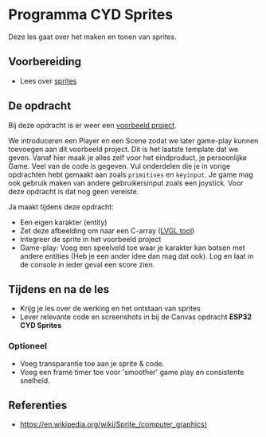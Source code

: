 # Programma CYD Sprites

Deze les gaat over het maken en tonen van sprites.

## Voorbereiding

- Lees over [sprites](https://en.wikipedia.org/wiki/Sprite_(computer_graphics))

## De opdracht

Bij deze opdracht is er weer een [voorbeeld project](). 

We introduceren een Player en een Scene zodat we later game-play kunnen toevoegen aan dit voorbeeld project. Dit is het laatste template dat we geven. Vanaf hier maak je alles zelf voor het eindproduct, je persoonlijke Game. Veel van de code is gegeven. Vul onderdelen die je in vorige opdrachten hebt gemaakt aan zoals `primitives` en `keyinput`. Je game mag ook gebruik maken van andere gebruikersinput zoals een joystick. Voor deze opdracht is dat nog geen vereiste.

Ja maakt tijdens deze opdracht: 
  - Een eigen karakter (entity)
  - Zet deze afbeelding om naar een C-array ([LVGL tool](https://lvgl.io/tools/imageconverter))
  - Integreer de sprite in het voorbeeld project
  - Game-play: Voeg een speelveld toe waar je karakter kan botsen met andere entities (Heb je een ander idee dan mag dat ook). Log en laat in de console in ieder geval een score zien.



## Tijdens en na de les

- Krijg je les over de werking en het ontstaan van sprites
- Lever relevante code en screenshots in bij de Canvas opdracht **ESP32 CYD Sprites**

### Optioneel

- Voeg transparantie toe aan je sprite & code.
- Voeg een frame timer toe voor 'smoother' game play en consistente snelheid.

## Referenties

- https://en.wikipedia.org/wiki/Sprite_(computer_graphics)